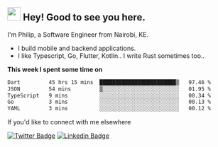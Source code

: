 <h2><img src="https://slackmojis.com/emojis/3643-cool-doge/download" width="30"/> Hey! Good to see you here.</h2>

<p>I'm Philip, a Software Engineer from Nairobi, KE. 

- I build mobile and backend applications.
- I like Typescript, Go, Flutter, Kotlin.. I write Rust sometimes too..</p>

**This week I spent some time on**
<!--START_SECTION:waka-->

```txt
Dart         45 hrs 15 mins  ████████████████████████▒   97.46 %
JSON         54 mins         ▒░░░░░░░░░░░░░░░░░░░░░░░░   01.95 %
TypeScript   9 mins          ░░░░░░░░░░░░░░░░░░░░░░░░░   00.34 %
Go           3 mins          ░░░░░░░░░░░░░░░░░░░░░░░░░   00.13 %
YAML         3 mins          ░░░░░░░░░░░░░░░░░░░░░░░░░   00.12 %
```

<!--END_SECTION:waka-->

If you'd like to connect with me elsewhere

[![Twitter Badge](https://img.shields.io/badge/-Twitter-1ca0f1?style=flat-square&labelColor=1ca0f1&logo=twitter&logoColor=white&link=https://twitter.com/_diogorodrigues)](https://twitter.com/kimathiphil)  [![Linkedin Badge](https://img.shields.io/badge/-LinkedIn-blue?style=flat-square&logo=Linkedin&logoColor=white&link=https://www.linkedin.com/in/philip-kimathi-2604a9114/)](https://www.linkedin.com/in/philip-kimathi-2604a9114/)
